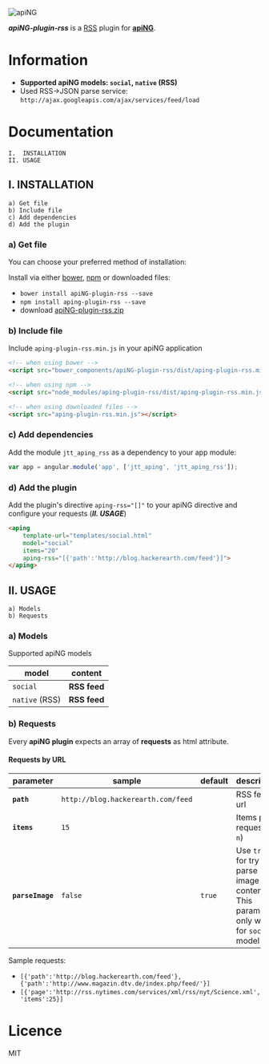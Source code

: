 [logo]: http://aping.io/logo/320/aping-plugin.png "apiNG Plugin"
![apiNG][logo]

**_apiNG-plugin-rss_** is a [RSS](http://cyber.law.harvard.edu/rss/rss.html) plugin for [**apiNG**](https://github.com/JohnnyTheTank/apiNG).

# Information
* **Supported apiNG models: `social`, `native` (RSS)**
* Used RSS->JSON parse service: `http://ajax.googleapis.com/ajax/services/feed/load`

# Documentation
    I.  INSTALLATION
    II. USAGE

## I. INSTALLATION
    a) Get file
    b) Include file
    c) Add dependencies
    d) Add the plugin

### a) Get file
You can choose your preferred method of installation:

Install via either [bower](http://bower.io/), [npm](https://www.npmjs.com/) or downloaded files:

* `bower install apiNG-plugin-rss --save`
* `npm install aping-plugin-rss --save`
* download [apiNG-plugin-rss.zip](https://github.com/JohnnyTheTank/apiNG-plugin-rss/zipball/master)

### b) Include file
Include `aping-plugin-rss.min.js` in your apiNG application

```html
<!-- when using bower -->
<script src="bower_components/apiNG-plugin-rss/dist/aping-plugin-rss.min.js"></script>

<!-- when using npm -->
<script src="node_modules/aping-plugin-rss/dist/aping-plugin-rss.min.js"></script>

<!-- when using downloaded files -->
<script src="aping-plugin-rss.min.js"></script>
```

### c) Add dependencies
Add the module `jtt_aping_rss` as a dependency to your app module:
```js
var app = angular.module('app', ['jtt_aping', 'jtt_aping_rss']);
```

### d) Add the plugin
Add the plugin's directive `aping-rss="[]"` to your apiNG directive and configure your requests (_**II. USAGE**_)
```html
<aping
    template-url="templates/social.html"
    model="social"
    items="20"
    aping-rss="[{'path':'http://blog.hackerearth.com/feed'}]">
</aping>
```

## II. USAGE
    a) Models
    b) Requests

### a) Models
Supported apiNG models

|  model   | content |
|----------|---------|
| `social` | **RSS feed** |
| `native` (RSS) | **RSS feed** |


### b) Requests
Every **apiNG plugin** expects an array of **requests** as html attribute.

#### Requests by URL
|  parameter  | sample | default | description | optional |
|----------|---------|---------|---------|---------|
| **`path`** | `http://blog.hackerearth.com/feed` | |  RSS feed url | no |
| **`items`**  | `15` | | Items per request (`0`-`n`) |  yes  |
| **`parseImage`**  | `false` | `true` | Use `true` for try to parse image from content. This parameter only works for `social` model |  yes  |

Sample requests:
* `[{'path':'http://blog.hackerearth.com/feed'}, {'path':'http://www.magazin.dtv.de/index.php/feed/'}]`
* `[{'page':'http://rss.nytimes.com/services/xml/rss/nyt/Science.xml', 'items':25}]`

# Licence
MIT

